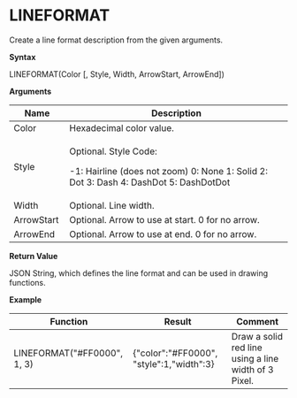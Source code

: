 # LINEFORMAT

Create a line format description from the given arguments.

**Syntax**

LINEFORMAT(Color \[, Style, Width, ArrowStart, ArrowEnd\])

**Arguments**

<table>
<colgroup>
<col style="width: 20%" />
<col style="width: 80%" />
</colgroup>
<thead>
<tr class="header">
<th>Name</th>
<th>Description</th>
</tr>
</thead>
<tbody>
<tr class="odd">
<td>Color</td>
<td>Hexadecimal color value.</td>
</tr>
<tr class="even">
<td><p>Style</p></td>
<td><p>Optional. Style Code:</p>
<p>-1: Hairline (does not zoom) 0: None 1: Solid 2: Dot 3: Dash 4: DashDot 5: DashDotDot</p></td>
</tr>
<tr class="odd">
<td>Width</td>
<td>Optional. Line width.</td>
</tr>
<tr class="even">
<td>ArrowStart</td>
<td>Optional. Arrow to use at start. 0 for no arrow.</td>
</tr>
<tr class="odd">
<td>ArrowEnd</td>
<td>Optional. Arrow to use at end. 0 for no arrow.</td>
</tr>
</tbody>
</table>

**Return Value**

JSON String, which defines the line format and can be used in drawing
functions.

**Example**

| Function                     | Result                                    | Comment                                              |
|------------------------------|-------------------------------------------|------------------------------------------------------|
| LINEFORMAT("\#FF0000", 1, 3) | {"color":"\#FF0000", "style":1,"width":3} | Draw a solid red line using a line width of 3 Pixel. |
